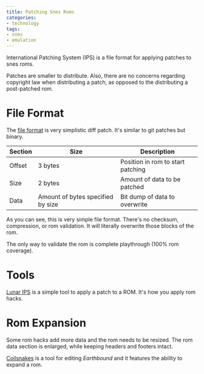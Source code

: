 ```yaml
---
title: Patching Snes Roms
categories:
- technology
tags:
- snes
- emulation
---
```


International Patching System (IPS) is a file format for applying patches to snes roms.

Patches are smaller to distribute.
Also, there are no concerns regarding copyright law when distributing a patch, as opposed to the distributing a
post-patched rom.

# File Format

The [file format][1] is very simplistic diff patch.
It's similar to git patches but binary.

[1]: https://zerosoft.zophar.net/ips.php

Section | Size | Description
-|-|-
Offset | 3 bytes | Position in rom to start patching
Size | 2 bytes | Amount of data to be patched
Data | Amount of bytes specified by size | Bit dump of data to overwrite

As you can see, this is very simple file format.
There's no checksum, compression, or rom validation.
It will literally overwrite those blocks of the rom.

The only way to validate the rom is complete playthrough (100% rom coverage).

# Tools

[Lunar IPS][2] is a simple tool to apply a patch to a ROM.
It's how you apply rom hacks.

[2]: https://fusoya.eludevisibility.org/lips/

# Rom Expansion

Some rom hacks add more data and the rom needs to be resized.
The rom data section is enlarged, while keeping headers and footers intact.

[Coilsnakes][3] is a tool for editing *Earthbound* and it features the ability to expand a rom.

[3]: https://github.com/mrtenda/CoilSnake

